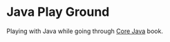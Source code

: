 # Java Play Ground

Playing with Java while going through [Core Java](http://www.horstmann.com/corejava.html) book.